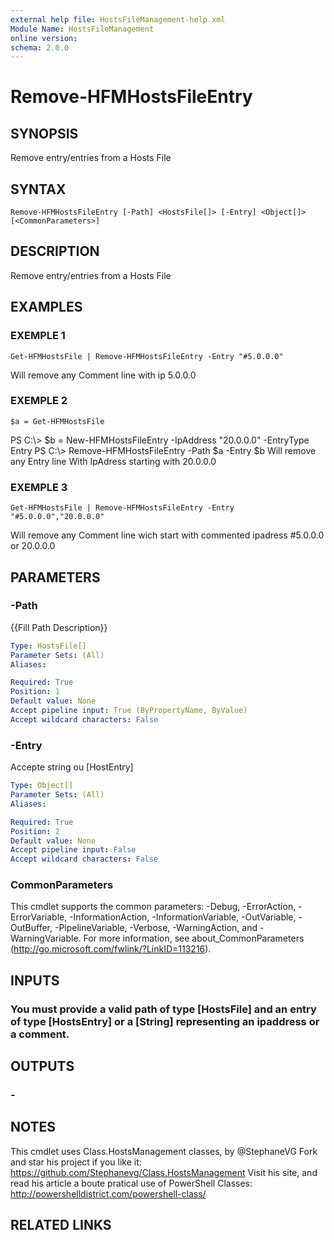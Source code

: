 ```yaml
---
external help file: HostsFileManagement-help.xml
Module Name: HostsFileManagement
online version:
schema: 2.0.0
---
```


# Remove-HFMHostsFileEntry

## SYNOPSIS
Remove entry/entries from a Hosts File

## SYNTAX

```
Remove-HFMHostsFileEntry [-Path] <HostsFile[]> [-Entry] <Object[]> [<CommonParameters>]
```

## DESCRIPTION
Remove entry/entries from a Hosts File

## EXAMPLES

### EXEMPLE 1
```
Get-HFMHostsFile | Remove-HFMHostsFileEntry -Entry "#5.0.0.0"
```

Will remove any Comment line with ip 5.0.0.0

### EXEMPLE 2
```
$a = Get-HFMHostsFile
```

PS C:\\\> $b = New-HFMHostsFileEntry -IpAddress "20.0.0.0" -EntryType Entry
PS C:\\\> Remove-HFMHostsFileEntry -Path $a -Entry $b
Will remove any Entry line With IpAdress starting with 20.0.0.0

### EXEMPLE 3
```
Get-HFMHostsFile | Remove-HFMHostsFileEntry -Entry "#5.0.0.0","20.0.0.0"
```

Will remove any Comment line wich start with commented ipadress #5.0.0.0 or 20.0.0.0

## PARAMETERS

### -Path
{{Fill Path Description}}

```yaml
Type: HostsFile[]
Parameter Sets: (All)
Aliases:

Required: True
Position: 1
Default value: None
Accept pipeline input: True (ByPropertyName, ByValue)
Accept wildcard characters: False
```

### -Entry
Accepte string ou \[HostEntry\]

```yaml
Type: Object[]
Parameter Sets: (All)
Aliases:

Required: True
Position: 2
Default value: None
Accept pipeline input: False
Accept wildcard characters: False
```

### CommonParameters
This cmdlet supports the common parameters: -Debug, -ErrorAction, -ErrorVariable, -InformationAction, -InformationVariable, -OutVariable, -OutBuffer, -PipelineVariable, -Verbose, -WarningAction, and -WarningVariable.
For more information, see about_CommonParameters (http://go.microsoft.com/fwlink/?LinkID=113216).

## INPUTS

### You must provide a valid path of type [HostsFile] and an entry of type [HostsEntry] or a [String] representing an ipaddress or a comment.
## OUTPUTS

### -
## NOTES
This cmdlet uses Class.HostsManagement classes, by @StephaneVG
Fork and star his project if you like it: https://github.com/Stephanevg/Class.HostsManagement
Visit his site, and read his article a boute pratical use of PowerShell Classes: http://powershelldistrict.com/powershell-class/

## RELATED LINKS
